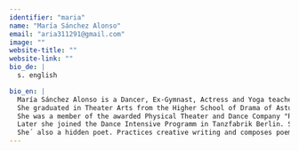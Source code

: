 ```yaml
---
identifier: "maria"
name: "María Sánchez Alonso"
email: "aria311291@gmail.com"
image: ""
website-title: ""
website-link: ""
bio_de: |
  s. english

bio_en: |
  María Sánchez Alonso is a Dancer, Ex-Gymnast, Actress and Yoga teacher with a strong artistical passion.   
  She graduated in Theater Arts from the Higher School of Drama of Asturias, Spain. 
  She was a member of the awarded Physical Theater and Dance Company "Rabos de Lagartija" directed by Ana Fernández. With her she train in Action Theater and learn the "Positive feedback" technique. 
  Later she joined the Dance Intensive Programm in Tanzfabrik Berlin. She trains continuously with different teachers all around europe, diffetent approaches to dance and Art. Flying low, Release, Butoh, Gaga, Improvisation and Composition among others. 
  She´ also a hidden poet. Practices creative writing and composes poems that are waiting to be published.
---
```

